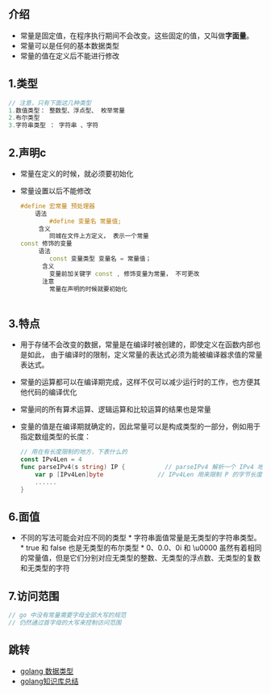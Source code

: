 ## 介绍

* 常量是固定值，在程序执行期间不会改变。这些固定的值，又叫做**字面量**。
* 常量可以是任何的基本数据类型
* 常量的值在定义后不能进行修改

## 1.类型

```go
// 注意，只有下面这几种类型
1.数值类型： 整数型、浮点型、 枚举常量
2.布尔类型	  
3.字符串类型 ： 字符串 、字符
```


## 2.声明c

* 常量在定义的时候，就必须要初始化 
* 常量设置以后不能修改

    ```c++
    #define 宏常量 预处理器
    	语法
            #define 变量名 常量值;
         含义
            同城在文件上方定义， 表示一个常量
    const 修饰的变量
         语法
            const 变量类型 变量名 = 常量值；
          含义
            变量前加关键字 const , 修饰变量为常量， 不可更改
          注意
            常量在声明的时候就要初始化
        
    ```

## 3.特点

* 用于存储不会改变的数据，常量是在编译时被创建的，即使定义在函数内部也是如此， 由于编译时的限制，定义常量的表达式必须为能被编译器求值的常量表达式。
* 常量的运算都可以在编译期完成，这样不仅可以减少运行时的工作，也方便其他代码的编译优化 
* 常量间的所有算术运算、逻辑运算和比较运算的结果也是常量 
* 变量的值是在编译期就确定的，因此常量可以是构成类型的一部分，例如用于指定数组类型的长度： 

    ```go
    // 用在有长度限制的地方，下表什么的
    const IPv4Len = 4
    func parseIPv4(s string) IP {           // parseIPv4 解析一个 IPv4 地址 (d.d.d.d).
        var p [IPv4Len]byte				  // IPv4Len 用来限制 P 的字节长度
        ......
    }
    ```



## 6.面值

*    不同的写法可能会对应不同的类型 
    *    字符串面值常量是无类型的字符串类型。 
    *    true 和 false 也是无类型的布尔类型 
    *    0、0.0、0i 和 \u0000 虽然有着相同的常量值，但是它们分别对应无类型的整数、无类型的浮点数、无类型的复数和无类型的字符 

## 7.访问范围

```go
// go 中没有常量需要字母全部大写的规范
// 仍然通过首字母的大写来控制访问范围
```

## 跳转
* [golang 数据类型](https://www.cnblogs.com/shulei/p/13425813.html)
* [golang知识库总结](https://www.cnblogs.com/shulei/p/13426361.html)
